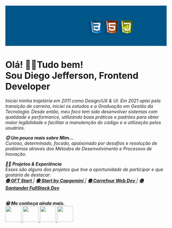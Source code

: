 
![](https://github.com/Diegojfsr/Diegojfsr/blob/main/Imagens/Capa%20Perfil.jpg)


<p dir="auto">
  <h1>Olá! 👋😁Tudo bem!  <br>
  Sou Diego Jefferson, Frontend Developer</h1>  
</p> 

<p dir="auto">
<em>
Iniciei minha trajetória em 2011 como Design/UX & UI. Em 2021 optei pela transição de carreira, iniciei os estudos e a Graduação em Gestão da Tecnologia.
Desde então, meu foco tem sido desenvolver sistemas com qualidade e performance, utilizando boas práticas e padrões para obter maior legibilidade e facilitar a     manutenção do código e a utilização pelos usuários.
  
<strong>😊 Um pouco mais sobre Mim... </strong><br>
Curioso, determinado, focado, apaixonado por desafios e resolução de problemas através dos Métodos de Desenvolvimento e Processos de Inovação.
</em>
</p>

<p dir="auto">
<em>
<strong>👨‍💻 Projetos & Experiência</strong><br>
Esses são alguns dos projetos que tive a oportunidade de participar e que gostaria de destacar:<br>
<a href="https://github.com/Diegojfsr/GFT_Start"> <strong> 🟢 GFT Start</strong> </a> |
<a href="https://github.com/Diegojfsr/Programa_Start_by_Capgemini"> <strong> 🟢 Start by Capgemini</strong> </a>  | 
<a href="https://github.com/Diegojfsr/Carrefour_Web_Developer"> <strong> 🟢 Carrefour Web Dev</strong> </a> |
<a href="https://github.com/Diegojfsr/Santander_Fullstack_Developer"> <strong> 🟢 Santander FullStack Dev</strong> </a></li>
</em>
</p>
<br>

<em>
<strong>😁 Me conheça ainda mais.</strong><br>
</em>




<div style="display:inline">
  <!-- Curriculo --> 
  <a href="https://github.com/Diegojfsr/Curriculo/blob/main/DiegoJfsr-Frontend%20Developer.pdf">
   <img width='50' height='50' src="https://cdn.icon-icons.com/icons2/2144/PNG/512/person_paper_id_card_profile_user_icon_131800.png" />
  </a>
  <!-- Linkedin --> 
  <a href="https://www.linkedin.com/in/diegojfsr/">
   <img width='50' height='50' src="https://cdn.icon-icons.com/icons2/1584/PNG/512/3721674-linkedin_108053.png" />
  </a>
  <!-- Behance --> 
  <a href="https://www.behance.net/diegojfsr">
   <img width='50' height='50' src="https://cdn.icon-icons.com/icons2/1584/PNG/512/3721681-behance_108059.png" />
  </a>
  <!-- Medium --> 
  <a href="https://medium.com/@diegojfsr/about">
   <img width='50' height='50' src="https://cdn.icon-icons.com/icons2/1584/PNG/512/3721675-medium_108052.png" />
  </a>

</div>



  
  
<!--<a href="https://github.com/Diegojfsr/Curriculo/blob/main/DiegoJfsr-Frontend%20Developer.pdf"> 🔵 Curriculo </a>  | 
<a href="https://www.linkedin.com/in/diegojfsr/"> 🔵  Linkedin </a> | 
<a href="https://github.com/Diegojfsr"> 🔵  Github </a> | 
<a href="https://www.behance.net/diegojfsr">  🔵  Behance </a> |
<a href="https://medium.com/@diegojfsr">  🔵  Medium </a>-->

  
  
<!--
<p dir="auto">
 
<a href="https://www.behance.net/diegojfsr" rel="nofollow"><img src="https://camo.githubusercontent.com/d8c49cc7941a5ddabddf9e7ee44daac5880350225bc8486c6257826580559968/68747470733a2f2f696d672e736869656c64732e696f2f62616467652f41646f62652532304372656174697665253230436c6f75642d4441314632363f7374796c653d666f722d7468652d6261646765266c6f676f3d41646f62652532304372656174697665253230436c6f7564266c6f676f436f6c6f723d7768697465" alt="Curriculo" data-canonical-src="https://img.shields.io/badge/Adobe%20Creative%20Cloud-DA1F26?style=for-the-badge&amp;logo=Curriculo;logoColor=white" style="max-width: 100%;"></a>

<a href="https://www.behance.net/diegojfsr" rel="nofollow"><img src="https://camo.githubusercontent.com/cb4cb3e85732af436d7dd1991aa955e7173050c253e334f2e866b35ca9d87095/68747470733a2f2f696d672e736869656c64732e696f2f62616467652f41646f6265253230496c6c7573747261746f722d4646394130303f7374796c653d666f722d7468652d6261646765266c6f676f3d61646f6265253230696c6c7573747261746f72266c6f676f436f6c6f723d7768697465" alt="Linkedin" data-canonical-src="https://img.shields.io/badge/linkedin-%230077B5.svg?style=for-the-badge&logo=linkedin&logoColor=white" style="max-width: 100%;"></a>

<a href="https://www.behance.net/diegojfsr" rel="nofollow"><img src="https://camo.githubusercontent.com/8493ff73518d90c3f0d981841f0dc2098b4e89db3e076851b372a9dc066913b4/68747470733a2f2f696d672e736869656c64732e696f2f62616467652f41646f6265253230496e44657369676e2d4646333336363f7374796c653d666f722d7468652d6261646765266c6f676f3d41646f6265253230496e44657369676e266c6f676f436f6c6f723d7768697465" alt="Behance" data-canonical-src="https://img.shields.io/badge/Behance-FF3366?style=for-the-badge&amp;logo=Adobe%20InDesign&amp;logoColor=white" style="max-width: 100%;"></a>
  
<a href="https://www.behance.net/diegojfsr" rel="nofollow"><img src="https://camo.githubusercontent.com/7682cd75b45cbe5504360205624d2a57fba784c84d0bdaf7c553406d5c6b1bda/68747470733a2f2f696d672e736869656c64732e696f2f62616467652f426568616e63652d3030353446373f7374796c653d666f722d7468652d6261646765266c6f676f3d626568616e6365266c6f676f436f6c6f723d7768697465" alt="Medium" data-canonical-src="https://img.shields.io/badge/Medium-0054F7?style=for-the-badge&amp;logo=behance&amp;logoColor=white" style="max-width: 100%;"></a>
</p>
-->



